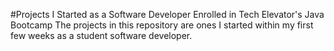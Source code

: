 #Projects I Started as a Software Developer Enrolled in Tech Elevator's Java Bootcamp
The projects in this repository are ones I started within my first few weeks as a student software developer.
